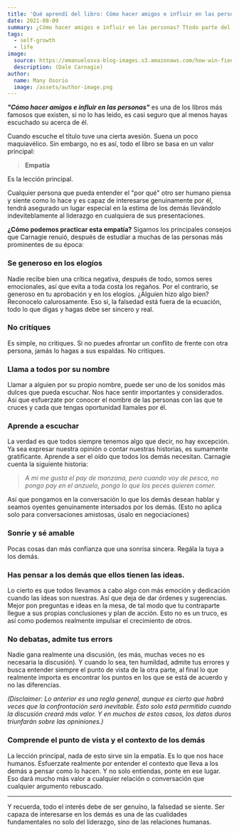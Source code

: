 ```yaml
---
title: 'Qué aprendí del libro: Cómo hacer amigos e influir en las personas'
date: 2021-08-09
summary: ¿Cómo hacer amigos e influir en las personas? Ttodo parte del interés genuino por los demás. La base de todo es la empatía. ¿Eres capaz de entender realmente las motivaciones de otras personas?
tags:
  - self-growth
  - life
image:
  source: https://emanuelosva-blog-images.s3.amazonaws.com/how-win-fiends-and-influice.png
  description: (Dale Carnagie)
author:
  name: Many Osorio
  image: /assets/author-image.png
---
```


***"Cómo hacer amigos e influir en las personas"*** es una de los libros más famosos que existen, si no lo has leido, es casi seguro que al menos hayas escuchado su acerca de él.

Cuando escuche el título tuve una cierta avesión. Suena un poco maquiavélico. Sin embargo, no es así, todo el libro se basa en un valor principal:

> **Empatía**

Es la lección principal.

Cualquier persona que pueda entender el "por qué" otro ser humano piensa y siente como lo hace y es capaz de interesarse genuinamente por él, tendrá asegurado un lugar especial en la estima de los demás llevándolo indeviteblamente al liderazgo en cualquiera de sus presentaciones.

**¿Cómo podemos practicar esta empatía?** Sigamos los principales consejos que Carnagie renuió, después de estudíar a muchas de las personas más prominentes de su época:

### Se generoso en los elogíos

Nadie recibe bien una crítica negativa, después de todo, somos seres emocionales, así que evita a toda costa los regaños.
Por el contrario, se generoso en tu aprobación y en los elogíos. ¿Alguíen hizo algo bien? Reconocelo calurosamente.
Eso si, la falsedad está fuera de la ecuación, todo lo que digas y hagas debe ser sincero y real.

### No critíques

Es simple, no critiques. Si no puedes afrontar un conflito de frente con otra persona, jamás lo hagas a sus espaldas. No critíques.

### Llama a todos por su nombre

Llamar a alguien por su propio nombre, puede ser uno de los sonidos más dulces que pueda escuchar. Nos hace sentir importantes y considerados. Así que esfuerzate por conocer el nombre de las personas con las que te cruces y cada que tengas oportunidad llamales por él.

### Aprende a escuchar

La verdad es que todos siempre tenemos algo que decir, no hay excepción. Ya sea expresar nuestra opinión o contar nuestras historias, es sumamente gratificante. Aprende a ser el oído que todos los demás necesitan.
Carnagie cuenta la siguiente historia:

> *A mi me gusta el pay de manzana, pero cuando voy de pesca, no pongo pay en el anzuelo, pongo lo que los peces quieren comer.*

Así que pongamos en la conversación lo que los demás desean hablar y seamos oyentes genuinamente intersados por los demás.
(Esto no aplica solo para conversaciones amistosas, úsalo en negociaciones)

### Sonríe y sé amable

Pocas cosas dan más confianza que una sonrisa sincera. Regála la tuya a los demás.

### Has pensar a los demás que ellos tienen las ideas.

Lo cierto es que todos llevamos a cabo algo con más emoción y dedicación cuando las ideas son nuestras. Así que deja de dar órdenes y sugerencias. Mejor pon preguntas e ideas en la mesa, de tal modo que tu contraparte llegue a sus propias conclusiones y plan de acción.
Esto no es un truco, es así como podemos realmente impulsar el crecimiento de otros.

### No debatas, admite tus errors

Nadie gana realmente una discusión, (es más, muchas veces no es necesaria la discusión). Y cuando lo sea, ten humildad, admite tus errores y busca entender siempre el punto de vista de la otra parte, al final lo que realmente importa es encontrar los puntos en los que se está de acuerdo y no las diferencias.

*(Disclaimer: Lo anterior es una regla general, aunque es cierto que habrá veces que la confrontación será inevitable. Esto solo está permitido cuando la discusión creará más valor. Y en muchos de estos casos, los datos duros triunfarán sobre las opniniones.)*

### Comprende el punto de vista y el contexto de los demás

La lección principal, nada de esto sirve sin la empatía. Es lo que nos hace humanos.
Esfuerzate realmente por entender el contexto que lleva a los demás a pensar como lo hacen. Y no solo entiendas, ponte en ese lugar.
Eso dará mucho más valor a cualquier relación o conversación que cualquier argumento rebuscado.

---

Y recuerda, todo el interés debe de ser genuíno, la falsedad se siente. Ser capaza de interesarse en los demás es una de las cualidades fundamentales no solo del liderazgo, sino de las relaciones humanas.
